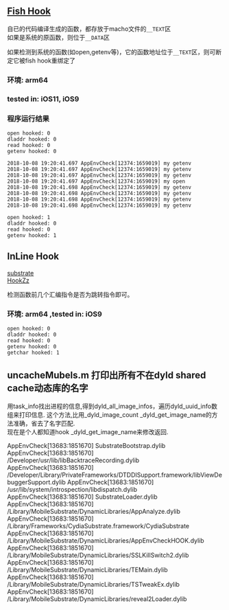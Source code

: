 ## [Fish Hook](https://github.com/facebook/fishhook)

自已的代码编译生成的函数，都存放于macho文件的`__TEXT`区  
如果是系统的原函数，则位于`__DATA`区

如果检测到系统的函数(如open,getenv等)，它的函数地址位于`__TEXT`区，则可断定它被fish hook重绑定了

### 环境: arm64 
### tested in: iOS11, iOS9
### 程序运行结果

```
open hooked: 0
dladdr hooked: 0
read hooked: 0
getenv hooked: 0

2018-10-08 19:20:41.697 AppEnvCheck[12374:1659019] my getenv
2018-10-08 19:20:41.697 AppEnvCheck[12374:1659019] my getenv
2018-10-08 19:20:41.697 AppEnvCheck[12374:1659019] my getenv
2018-10-08 19:20:41.697 AppEnvCheck[12374:1659019] my open
2018-10-08 19:20:41.698 AppEnvCheck[12374:1659019] my getenv
2018-10-08 19:20:41.698 AppEnvCheck[12374:1659019] my getenv
2018-10-08 19:20:41.698 AppEnvCheck[12374:1659019] my getenv
2018-10-08 19:20:41.698 AppEnvCheck[12374:1659019] my getenv

open hooked: 1
dladdr hooked: 0
read hooked: 0
getenv hooked: 1
```

## InLine Hook

[substrate](https://github.com/coolstar/substitute.git)  
[HookZz](https://github.com/jmpews/HookZz)  

检测函数前几个汇编指令是否为跳转指令即可。 

### 环境: arm64 ,tested in: iOS9

```
open hooked: 0
dladdr hooked: 0
read hooked: 0
getenv hooked: 0
getchar hooked: 1
```


## uncacheMubels.m  打印出所有不在dyld shared cache动态库的名字 

用task_info找出进程的信息,得到dyld_all_image_infos，遍历dyld_uuid_info数组来打印信息.
这个方法,比用_dyld_image_count  _dyld_get_image_name的方法准确，省去了名字匹配.   
现在是个人都知道hook _dyld_get_image_name来修改返回.


AppEnvCheck[13683:1851670] SubstrateBootstrap.dylib
AppEnvCheck[13683:1851670] /Developer/usr/lib/libBacktraceRecording.dylib
AppEnvCheck[13683:1851670] /Developer/Library/PrivateFrameworks/DTDDISupport.framework/libViewDebuggerSupport.dylib
AppEnvCheck[13683:1851670] /usr/lib/system/introspection/libdispatch.dylib
 AppEnvCheck[13683:1851670] SubstrateLoader.dylib
 AppEnvCheck[13683:1851670] /Library/MobileSubstrate/DynamicLibraries/AppAnalyze.dylib
 AppEnvCheck[13683:1851670] /Library/Frameworks/CydiaSubstrate.framework/CydiaSubstrate
 AppEnvCheck[13683:1851670] /Library/MobileSubstrate/DynamicLibraries/AppEnvCheckHOOK.dylib
AppEnvCheck[13683:1851670] /Library/MobileSubstrate/DynamicLibraries/SSLKillSwitch2.dylib
AppEnvCheck[13683:1851670] /Library/MobileSubstrate/DynamicLibraries/TEMain.dylib
AppEnvCheck[13683:1851670] /Library/MobileSubstrate/DynamicLibraries/TSTweakEx.dylib
AppEnvCheck[13683:1851670] /Library/MobileSubstrate/DynamicLibraries/reveal2Loader.dylib

